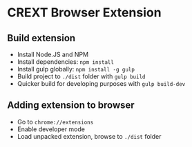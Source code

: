 # CREXT Browser Extension

## Build extension
- Install Node.JS and NPM
- Install dependencies: `npm install`
- Install gulp globally: `npm install -g gulp`
- Build project to `./dist` folder with `gulp build`
- Quicker build for developing purposes with `gulp build-dev`

## Adding extension to browser
- Go to `chrome://extensions`
- Enable developer mode
- Load unpacked extension, browse to `./dist` folder
